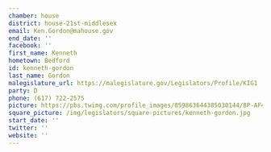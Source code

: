```yaml
---
chamber: house
district: house-21st-middlesex
email: Ken.Gordon@mahouse.gov
end_date: ''
facebook: ''
first_name: Kenneth
hometown: Bedford
id: kenneth-gordon
last_name: Gordon
malegislature_url: https://malegislature.gov/Legislators/Profile/KIG1
party: D
phone: (617) 722-2575
picture: https://pbs.twimg.com/profile_images/859863644385030144/8P-AF43y_400x400.jpg
square_picture: /img/legislators/square-pictures/kenneth-gordon.jpg
start_date: ''
twitter: ''
website: ''
---
```

